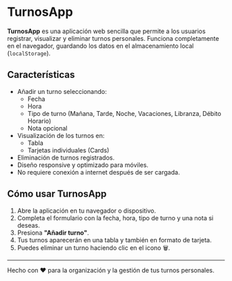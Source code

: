 
# TurnosApp

**TurnosApp** es una aplicación web sencilla que permite a los usuarios registrar, visualizar y eliminar turnos personales. Funciona completamente en el navegador, guardando los datos en el almacenamiento local (`localStorage`).

## Características

- Añadir un turno seleccionando:
  - Fecha
  - Hora
  - Tipo de turno (Mañana, Tarde, Noche, Vacaciones, Libranza, Débito Horario)
  - Nota opcional
- Visualización de los turnos en:
  - Tabla
  - Tarjetas individuales (Cards)
- Eliminación de turnos registrados.
- Diseño responsive y optimizado para móviles.
- No requiere conexión a internet después de ser cargada.



## Cómo usar TurnosApp

1. Abre la aplicación en tu navegador o dispositivo.
2. Completa el formulario con la fecha, hora, tipo de turno y una nota si deseas.
3. Presiona **"Añadir turno"**.
4. Tus turnos aparecerán en una tabla y también en formato de tarjeta.
5. Puedes eliminar un turno haciendo clic en el icono 🗑️.



---

Hecho con ❤️ para la organización y la gestión de tus turnos personales.



